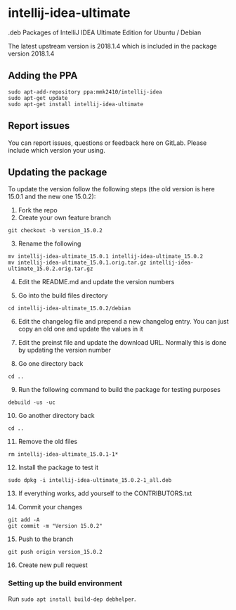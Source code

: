 # intellij-idea-ultimate
.deb Packages of IntelliJ IDEA Ultimate Edition for Ubuntu / Debian

The latest upstream version is 2018.1.4 which is included in the package version 2018.1.4

## Adding the PPA

```
sudo apt-add-repository ppa:mmk2410/intellij-idea
sudo apt-get update
sudo apt-get install intellij-idea-ultimate
```

## Report issues

You can report issues, questions or feedback here on GitLab. Please include which version your using.

## Updating the package

To update the version follow the following steps (the old version is here 15.0.1 and the new one 15.0.2):

 1. Fork the repo
 2. Create your own feature branch

 ```
 git checkout -b version_15.0.2
 ```

 3. Rename the following

 ```
 mv intellij-idea-ultimate_15.0.1 intellij-idea-ultimate_15.0.2
 mv intellij-idea-ultimate_15.0.1.orig.tar.gz intellij-idea-ultimate_15.0.2.orig.tar.gz
 ```

 4. Edit the README.md and update the version numbers

 5. Go into the build files directory

 ```
 cd intellij-idea-ultimate_15.0.2/debian
 ```

 6. Edit the changelog file and prepend a new changelog entry. You can just copy an old one and update the values in it

 7. Edit the preinst file and update the download URL. Normally this is done by updating the version number

 8. Go one directory back

 ```
 cd ..
 ```

 9. Run the following command to build the package for testing purposes

 ```
 debuild -us -uc
 ```

 10. Go another directory back

 ```
 cd ..
 ```

 11. Remove the old files

 ```
 rm intellij-idea-ultimate_15.0.1-1*
 ```

 12. Install the package to test it

 ```
 sudo dpkg -i intellij-idea-ultimate_15.0.2-1_all.deb
 ```

 13. If everything works, add yourself to the CONTRIBUTORS.txt

 14. Commit your changes

 ```
 git add -A
 git commit -m "Version 15.0.2"
 ```

 15. Push to the branch

 ```
 git push origin version_15.0.2
 ```

 16. Create new pull request


### Setting up the build environment

Run `sudo apt install build-dep debhelper`.
